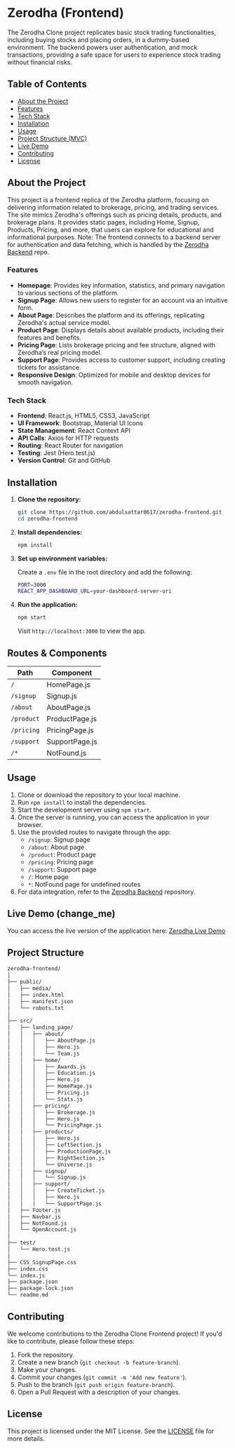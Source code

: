 # Zerodha (Frontend)

The Zerodha Clone project replicates basic stock trading functionalities, including buying stocks and placing orders, in a dummy-based environment. The backend powers user authentication, and mock transactions, providing a safe space for users to experience stock trading without financial risks.

## Table of Contents

- [About the Project](#about-the-project)
- [Features](#features)
- [Tech Stack](#tech-stack)
- [Installation](#installation)
- [Usage](#usage)
- [Project Structure (MVC)](#project-structure-mvc)
- [Live Demo](#live-demo)
- [Contributing](#contributing)
- [License](#license)

## About the Project

This project is a frontend replica of the Zerodha platform, focusing on delivering information related to brokerage, pricing, and trading services. The site mimics Zerodha's offerings such as pricing details, products, and brokerage plans. It provides static pages, including Home, Signup, Products, Pricing, and more, that users can explore for educational and informational purposes. Note: The frontend connects to a backend server for authentication and data fetching, which is handled by the [Zerodha Backend](https://github.com/abdulsattar0617/zerodha-backend) repo.

 
### Features

- **Homepage**: Provides key information, statistics, and primary navigation to various sections of the platform.
- **Signup Page**: Allows new users to register for an account via an intuitive form.
- **About Page**: Describes the platform and its offerings, replicating Zerodha's actual service model.
- **Product Page**: Displays details about available products, including their features and benefits.
- **Pricing Page**: Lists brokerage pricing and fee structure, aligned with Zerodha’s real pricing model.
- **Support Page**: Provides access to customer support, including creating tickets for assistance.
- **Responsive Design**: Optimized for mobile and desktop devices for smooth navigation.


### Tech Stack

- **Frontend**: React.js, HTML5, CSS3, JavaScript
- **UI Framework**: Bootstrap, Material UI Icons
- **State Management**: React Context API
- **API Calls**: Axios for HTTP requests
- **Routing**: React Router for navigation
- **Testing**: Jest (Hero.test.js)
- **Version Control**: Git and GitHub



## Installation

1. **Clone the repository:**

   ```bash
   git clone https://github.com/abdulsattar0617/zerodha-frontend.git
   cd zerodha-frontend
   ```

2. **Install dependencies:**

   ```bash
   npm install
   ```

3. **Set up environment variables:**

   Create a `.env` file in the root directory and add the following:

   ```bash
   PORT=3000
   REACT_APP_DASHBOARD_URL=your-dashboard-server-uri
   ```

4. **Run the application:**

   ```bash
   npm start
   ```

   Visit `http://localhost:3000` to view the app.


## Routes & Components

| Path           | Component        |
|----------------|------------------|
| `/`            | HomePage.js      |
| `/signup`      | Signup.js        |
| `/about`       | AboutPage.js     |
| `/product`     | ProductPage.js   |
| `/pricing`     | PricingPage.js   |
| `/support`     | SupportPage.js   |
| `/*`           | NotFound.js      |



 
## Usage

1. Clone or download the repository to your local machine.
2. Run `npm install` to install the dependencies.
3. Start the development server using `npm start`.
4. Once the server is running, you can access the application in your browser.
5. Use the provided routes to navigate through the app:
   - `/signup`: Signup page
   - `/about`: About page
   - `/product`: Product page
   - `/pricing`: Pricing page
   - `/support`: Support page
   - `/`: Home page
   - `*`: NotFound page for undefined routes
6. For data integration, refer to the [Zerodha Backend](https://github.com/abdulsattar0617/zerodha-backend) repository.


## Live Demo (change_me)

You can access the live version of the application here: [Zerodha Live Demo](https://wanderlust-zr73.onrender.com/)


## Project Structure

```bash
zerodha-frontend/
│
├── public/
│   ├── media/
│   ├── index.html
│   ├── manifest.json
│   └── robots.txt
│
├── src/
│   ├── landing_page/
│   │   ├── about/
│   │   │   ├── AboutPage.js
│   │   │   ├── Hero.js
│   │   │   └── Team.js
│   │   ├── home/
│   │   │   ├── Awards.js
│   │   │   ├── Education.js
│   │   │   ├── Hero.js
│   │   │   ├── HomePage.js
│   │   │   ├── Pricing.js
│   │   │   └── Stats.js
│   │   ├── pricing/
│   │   │   ├── Brokerage.js
│   │   │   ├── Hero.js
│   │   │   └── PricingPage.js
│   │   ├── products/
│   │   │   ├── Hero.js
│   │   │   ├── LeftSection.js
│   │   │   ├── ProductionPage.js
│   │   │   ├── RightSection.js
│   │   │   └── Universe.js
│   │   ├── signup/
│   │   │   └── Signup.js
│   │   ├── support/
│   │   │   ├── CreateTicket.js
│   │   │   ├── Hero.js
│   │   │   └── SupportPage.js
│   ├── Footer.js
│   ├── Navbar.js
│   ├── NotFound.js
│   └── OpenAccount.js
│
├── test/
│   └── Hero.test.js
│
├── CSS_SignupPage.css
├── index.css
└── index.js
├── package.json
├── package-lock.json
└── readme.md
```

## Contributing

We welcome contributions to the Zerodha Clone Frontend project! If you'd like to contribute, please follow these steps:

1. Fork the repository.
2. Create a new branch (`git checkout -b feature-branch`).
3. Make your changes.
4. Commit your changes (`git commit -m 'Add new feature'`).
5. Push to the branch (`git push origin feature-branch`).
6. Open a Pull Request with a description of your changes.

## License

This project is licensed under the MIT License. See the [LICENSE](https://github.com/abdulsattar0617/zerodha-frontend/blob/main/LICENSE) file for more details.
